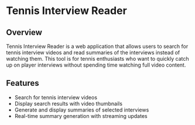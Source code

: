 # Tennis Interview Reader

## Overview

Tennis Interview Reader is a web application that allows users to search for tennis interview videos and read summaries of the interviews instead of watching them. This tool is for tennis enthusiasts who want to quickly catch up on player interviews without spending time watching full video content.

## Features

- Search for tennis interview videos
- Display search results with video thumbnails
- Generate and display summaries of selected interviews
- Real-time summary generation with streaming updates
